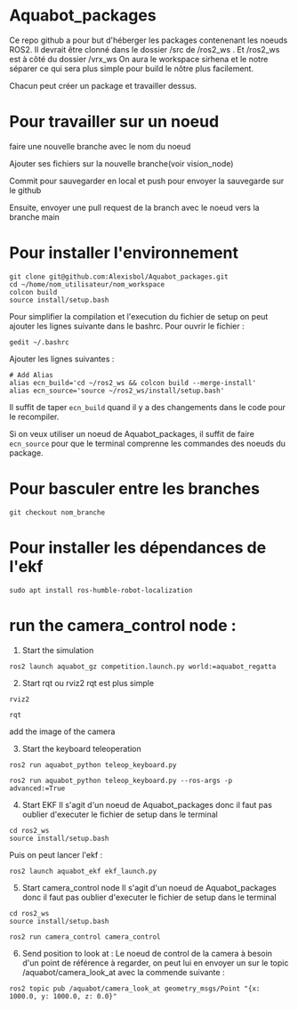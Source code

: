 # Aquabot_packages

Ce repo github a pour but d'héberger les packages contenenant les noeuds ROS2.
Il devrait être clonné dans le dossier /src de /ros2_ws . Et /ros2_ws est à côté du dossier /vrx_ws
On aura le workspace sirhena et le notre séparer ce qui sera plus simple pour build le nôtre plus facilement.

Chacun peut créer un package et travailler dessus. 

# Pour travailler sur un noeud

faire une nouvelle branche avec le nom du noeud 

Ajouter ses fichiers sur la nouvelle branche(voir vision_node)

Commit pour sauvegarder en local et push pour envoyer la sauvegarde sur le github

Ensuite, envoyer une pull request de la branch avec le noeud vers la branche main

# Pour installer l'environnement

```
git clone git@github.com:Alexisbol/Aquabot_packages.git
cd ~/home/nom_utilisateur/nom_workspace
colcon build
source install/setup.bash
```

Pour simplifier la compilation et l'execution du fichier de setup on peut ajouter les lignes suivante dans le bashrc.
Pour ouvrir le fichier :
```
gedit ~/.bashrc
```

Ajouter les lignes suivantes :
```
# Add Alias
alias ecn_build='cd ~/ros2_ws && colcon build --merge-install'
alias ecn_source='source ~/ros2_ws/install/setup.bash'
```
Il suffit de taper `ecn_build` quand il y a des changements dans le code pour le recompiler.

Si on veux utiliser un noeud de Aquabot_packages, il suffit de faire `ecn_source` pour que le terminal comprenne les commandes des noeuds du package.



# Pour basculer entre les branches

```
git checkout nom_branche
```

# Pour installer les dépendances de l'ekf

```
sudo apt install ros-humble-robot-localization
```

# run the camera_control node :

1) Start the simulation
```
ros2 launch aquabot_gz competition.launch.py world:=aquabot_regatta
```

2) Start rqt ou rviz2
rqt est plus simple 
```
rviz2
```
```
rqt
```

add the image of the camera

3) Start the keyboard teleoperation

```
ros2 run aquabot_python teleop_keyboard.py
```
```
ros2 run aquabot_python teleop_keyboard.py --ros-args -p advanced:=True
```

4) Start EKF
Il s'agit d'un noeud de Aquabot_packages donc il faut pas oublier d'executer le fichier de setup dans le terminal
```
cd ros2_ws
source install/setup.bash
```
Puis on peut lancer l'ekf :
```
ros2 launch aquabot_ekf ekf_launch.py
```

5) Start camera_control node
Il s'agit d'un noeud de Aquabot_packages donc il faut pas oublier d'executer le fichier de setup dans le terminal

```
cd ros2_ws
source install/setup.bash
```
```
ros2 run camera_control camera_control
```

6) Send position to look at :
Le noeud de control de la camera à besoin d'un point de référence à regarder, on peut lui en envoyer un sur le topic /aquabot/camera_look_at avec la commende suivante :
```
ros2 topic pub /aquabot/camera_look_at geometry_msgs/Point "{x: 1000.0, y: 1000.0, z: 0.0}"
```
